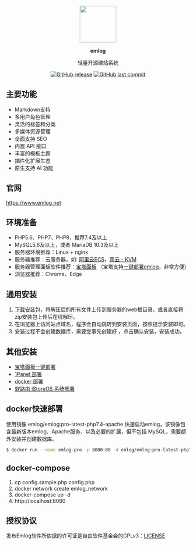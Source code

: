 <p align="center">
  <img src="./admin/views/images/logo.png" width=100 />
</p>

<p align="center"><b>emlog</b></p>
<p align="center">轻量开源建站系统</p>

<p align="center">
<a href="https://github.com/emlog/emlog/releases"><img alt="GitHub release" src="https://img.shields.io/github/release/emlog/emlog.svg?style=flat-square&include_prereleases" /></a>
<a href="https://github.com/emlog/emlog/commits"><img alt="GitHub last commit" src="https://img.shields.io/github/last-commit/emlog/emlog.svg?style=flat-square" /></a>

## 主要功能

- Markdown支持
- 多用户角色管理
- 灵活的标签和分类
- 多媒体资源管理
- 全面支持 SEO
- 内置 API 接口
- 丰富的模板主题
- 插件化扩展生态
- 原生支持 AI 功能

## 官网

https://www.emlog.net

## 环境准备

* PHP5.6、PHP7、PHP8，推荐7.4及以上
* MySQL5.6及以上，或者 MariaDB 10.3及以上
* 服务器环境推荐：Linux + nginx
* 服务器推荐：云服务器，如: [阿里云ECS](https://www.aliyun.com/daily-act/ecs/activity_selection?userCode=n4ts9qpa)，[雨云 - KVM](https://www.rainyun.com/MzI2NDkz_)
* 服务器管理面板软件推荐：[宝塔面板](https://www.bt.cn/u/N0UABa) （宝塔支持[一键部署emlog](install_bt.md)，非常方便）
* 浏览器推荐：Chrome、Edge

## 通用安装

1. [下载安装包](https://www.emlog.net/download)，将解压后的所有文件上传到服务器的web根目录，或者直接将zip安装包上传后在线解压。
2. 在浏览器上访问站点域名，程序会自动跳转到安装页面，按照提示安装即可。
3. 安装过程不会创建数据库，需要您事先创建好 ，点击确认安装，安装成功。

## 其他安装

- [宝塔面板一键部署](/install/install_bt.md)
- [1Panel 部署](/install/install_1panel.md)
- [docker 部署](/install/install_docker.md)
- [软路由 iStoreOS 系统部署](https://www.bilibili.com/video/BV1mHpjeGEDu)

## docker快速部署

使用镜像 emlog/emlog:pro-latest-php7.4-apache 快速启动emlog，该镜像包含最新版本emlog、Apache服务、以及必要的扩展，但不包括 MySQL，需要额外安装并创建数据库。

```bash
$ docker run --name emlog-pro -p 8080:80 -d emlog/emlog:pro-latest-php7.4-apache
```

## docker-compose

1. cp config.sample.php config.php
2. docker network create emlog_network
3. docker-compose up -d
4. http://localhost:8080

## 授权协议

发布Emlog软件所依据的许可证是自由软件基金会的GPLv3：[LICENSE](/license.txt)
